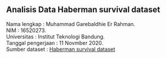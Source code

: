 ## Analisis Data Haberman survival dataset

Nama lengkap        : Muhammad Garebaldhie Er Rahman.\
NIM                 : 16520273.\
Universitas         : Institut Teknologi Bandung.\
Tanggal pengerjaan  : 11 Novmber 2020.\
Sumber dataset      : [Haberman survival dataset](https://www.kaggle.com/gilsousa/habermans-survival-data-set)
